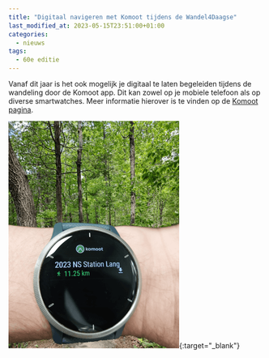 ```yaml
---
title: "Digitaal navigeren met Komoot tijdens de Wandel4Daagse"
last_modified_at: 2023-05-15T23:51:00+01:00
categories:
  - nieuws
tags:
  - 60e editie
---
```


Vanaf dit jaar is het ook mogelijk je digitaal te laten begeleiden tijdens de wandeling door de Komoot app. Dit kan zowel op je mobiele telefoon als op diverse smartwatches. Meer informatie hierover is te vinden op de [Komoot pagina](/komoot).

[![Komoot op Smartwatch](/assets/images/news/2023/komoothorloge.png)](/komoot){:target="_blank"}  